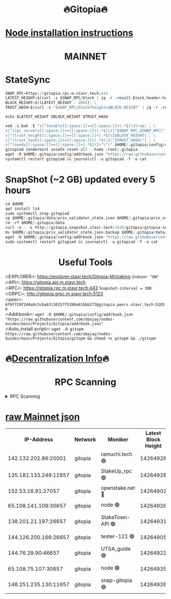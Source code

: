 <h1 align="center"> 🔥Gitopia🔥</h1>

[Node installation instructions](https://github.com/obajay/nodes-Guides/tree/main/Projects/Gitopia)
=

<h1 align="center"> MAINNET</h1>

# StateSync
```python
SNAP_RPC=https://gitopia.rpc.m.stavr.tech:443
LATEST_HEIGHT=$(curl -s $SNAP_RPC/block | jq -r .result.block.header.height); \
BLOCK_HEIGHT=$((LATEST_HEIGHT - 300)); \
TRUST_HASH=$(curl -s "$SNAP_RPC/block?height=$BLOCK_HEIGHT" | jq -r .result.block_id.hash)

echo $LATEST_HEIGHT $BLOCK_HEIGHT $TRUST_HASH

sed -i.bak -E "s|^(enable[[:space:]]+=[[:space:]]+).*$|\1true| ; \
s|^(rpc_servers[[:space:]]+=[[:space:]]+).*$|\1\"$SNAP_RPC,$SNAP_RPC\"| ; \
s|^(trust_height[[:space:]]+=[[:space:]]+).*$|\1$BLOCK_HEIGHT| ; \
s|^(trust_hash[[:space:]]+=[[:space:]]+).*$|\1\"$TRUST_HASH\"| ; \
s|^(seeds[[:space:]]+=[[:space:]]+).*$|\1\"\"|" $HOME/.gitopia/config/config.toml
gitopiad tendermint unsafe-reset-all --home /root/.gitopia
wget -O $HOME/.gitopia/config/addrbook.json "https://raw.githubusercontent.com/obajay/nodes-Guides/main/Projects/Gitopia/addrbook.json"
systemctl restart gitopiad && journalctl -u gitopiad -f -o cat
```
# SnapShot (~2 GB) updated every 5 hours
```python
cd $HOME
apt install lz4
sudo systemctl stop gitopiad
cp $HOME/.gitopia/data/priv_validator_state.json $HOME/.gitopia/priv_validator_state.json.backup
rm -rf $HOME/.gitopia/data
curl -o - -L http://gitopia.snapshot.stavr.tech:1030/gitopia/gitopia-snap.tar.lz4 | lz4 -c -d - | tar -x -C $HOME/.gitopia --strip-components 2
mv $HOME/.gitopia/priv_validator_state.json.backup $HOME/.gitopia/data/priv_validator_state.json
wget -O $HOME/.gitopia/config/addrbook.json "https://raw.githubusercontent.com/obajay/nodes-Guides/main/Projects/Gitopia/addrbook.json"
sudo systemctl restart gitopiad && journalctl -u gitopiad -f -o cat
```
 <h1 align="center"> Useful Tools</h1>

🔥EXPLORER🔥:      https://explorer.stavr.tech/Gitopia-M/staking  `Indexer "ON"` \
🔥API🔥: 			 		 https://gitopia.api.m.stavr.tech \
🔥RPC🔥:           https://gitopia.rpc.m.stavr.tech:443              `Snapshot-interval = 300` \
🔥GRPC🔥:          http://gitopia.grpc.m.stavr.tech:5123 \
🔥peer🔥:					 `6f9f729f2d4a9c3cbab3130157f5200a61bbb273@gitopia.peers.stavr.tech:51056` \
🔥Addrbook🔥:    ```wget -O $HOME/.gitopia/config/addrbook.json "https://raw.githubusercontent.com/obajay/nodes-Guides/main/Projects/Gitopia/addrbook.json"``` \
🔥Auto_install script🔥: ```wget -O gitopm https://raw.githubusercontent.com/obajay/nodes-Guides/main/Projects/Gitopia/gitopm && chmod +x gitopm && ./gitopm```

🔥[Decentralization Info](https://github.com/obajay/StateSync-snapshots/tree/main/Projects/Gitopia/Decentralization)🔥
=

<h1 align="center"> RPC Scanning</h1>

<details>
<summary>RPC Scanning</summary>

<h2 align="center"> We scan nodes in real time every 4 hours. And we provide the final result of RPC endpoints.
We cannot influence the operation of these nodes in any way. </h2>


```python
If Voting Power is higher than 0 --> then the Node is a validator of the network and may be subject to attack and be a potential threat to the chain.
```
```python
We marked such validators with a red symbol
```

</details>

[raw Mainnet json](https://rpc-check.gitopm.stavr.tech/gitopm/rpc-gitopm-result.json)
=

<table><tr><th>IP-Address</th><th>Network</th><th>Moniker</th><th>Latest Block Height</th><th>Earliest Block Height</th><th>Catching Up</th><th>Tx Index</th><th>Voting Power</th><th>Scan Time</th></tr><tr><td>142.132.202.86:20001</td><td>gitopia</td><td>ramuchi.tech 🟢</td><td>14264928</td><td>6548337</td><td>False</td><td>on</td><td>0</td><td>2024-02-23T07:59:01.195992750UTC</td></tr><tr><td>135.181.133.249:12857</td><td>gitopia</td><td>StakeUp_rpc 🟢</td><td>14264928</td><td>8010001</td><td>False</td><td>on</td><td>0</td><td>2024-02-23T07:59:01.572364376UTC</td></tr><tr><td>152.53.16.81:27057</td><td>gitopia</td><td>openstake.net 🔴</td><td>14264902</td><td>10455001</td><td>False</td><td>off</td><td>43575</td><td>2024-02-23T07:58:20.161837073UTC</td></tr><tr><td>65.108.141.109:30657</td><td>gitopia</td><td>node 🟢</td><td>14264926</td><td>12299845</td><td>False</td><td>on</td><td>0</td><td>2024-02-23T07:58:58.611171338UTC</td></tr><tr><td>138.201.21.197:26657</td><td>gitopia</td><td>StakeTown-API 🟢</td><td>14264931</td><td>12733501</td><td>False</td><td>on</td><td>0</td><td>2024-02-23T07:59:06.051153214UTC</td></tr><tr><td>144.126.200.166:26657</td><td>gitopia</td><td>tester-121 🟢</td><td>14264905</td><td>12832814</td><td>False</td><td>off</td><td>0</td><td>2024-02-23T07:58:24.668219071UTC</td></tr><tr><td>144.76.29.90:46657</td><td>gitopia</td><td>UTSA_guide 🟢</td><td>14264922</td><td>13035301</td><td>False</td><td>on</td><td>0</td><td>2024-02-23T07:58:52.027693014UTC</td></tr><tr><td>65.108.75.107:30657</td><td>gitopia</td><td>node 🟢</td><td>14264935</td><td>13189502</td><td>False</td><td>on</td><td>0</td><td>2024-02-23T07:59:12.551546922UTC</td></tr><tr><td>148.251.235.130:11657</td><td>gitopia</td><td>snap-gitopia 🟢</td><td>14264926</td><td>14079001</td><td>False</td><td>on</td><td>0</td><td>2024-02-23T07:58:58.897775556UTC</td></tr></table>
